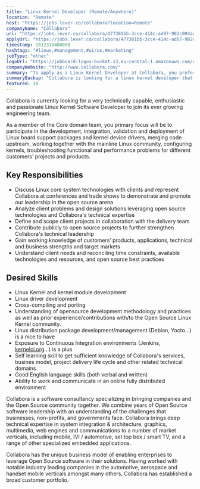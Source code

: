```yaml
---
title: "Linux Kernel Developer (Remote/Anywhere)"
location: "Remote"
host: "https://jobs.lever.co/collabora?location=Remote"
companyName: "Collabora"
url: "https://jobs.lever.co/collabora/477381bb-3cce-414c-ad07-982c004ac5ba"
applyUrl: "https://jobs.lever.co/collabora/477381bb-3cce-414c-ad07-982c004ac5ba/apply"
timestamp: 1612310400000
hashtags: "#linux,#management,#ui/ux,#marketing"
jobType: "other"
logoUrl: "https://jobboard-logos-bucket.s3.eu-central-1.amazonaws.com/collabora"
companyWebsite: "http://www.collabora.com/"
summary: "To apply as a Linux Kernel Developer at Collabora, you preferably need to have some knowledge of: #linux, #marketing, #ui/ux."
summaryBackup: "Collabora is looking for a linux kernel developer that has experience in: #linux, #marketing, #ui/ux."
featured: 18
---
```


Collabora is currently looking for a very technically capable, enthusiastic and passionate Linux Kernel Software Developer to join its ever growing engineering team.

As a member of the Core domain team, you primary focus will be to participate in the development, integration, validation and deployment of Linux board support packages and kernel device drivers, merging code upstream, working together with the mainline Linux community, configuring kernels, troubleshooting functional and performance problems for different customers’ projects and products.

## Key Responsibilities

*   Discuss Linux core system technologies with clients and represent Collabora at conferences and trade shows to demonstrate and promote our leadership in the open source arena
*   Analyze client problems and design solutions leveraging open source technologies and Collabora's technical expertise
*   Define and scope client projects in collaboration with the delivery team
*   Contribute publicly to open source projects to further strengthen Collabora's technical leadership
*   Gain working knowledge of customers’ products, applications, technical and business strengths and target markets
*   Understand client needs and reconciling time constraints, available technologies and resources, and open source best practices

## Desired Skills

*   Linux Kernel and kernel module development
*   Linux driver development
*   Cross-compiling and porting
*   Understanding of opensource development methodology and practices as well as prior experience/contributions with/to the Open Source Linux Kernel community.
*   Linux distribution package development/management (Debian, Yocto...) is a nice to have
*   Exposure to Continuous Integration environments (Jenkins, [kernelci.org](http://kernelci.org)...) is a plus
*   Self learning skill to get sufficient knowledge of Collabora's services, busines model, project delivery life cycle and other related technical domains
*   Good English language skills (both verbal and written)
*   Ability to work and communicate in an online fully distributed environment

Collabora is a software consultancy specializing in bringing companies and the Open Source community together. We combine years of Open Source software leadership with an understanding of the challenges that businesses, non-profits, and governments face. Collabora brings deep technical expertise in system integration & architecture, graphics, multimedia, web engines and communications to a number of market verticals, including mobile, IVI / automotive, set top box / smart TV, and a range of other specialized embedded applications.

Collabora has the unique business model of enabling enterprises to leverage Open Source software in their solutions. Having worked with notable industry leading companies in the automotive, aerospace and handset mobile verticals amongst many others, Collabora has established a broad customer portfolio.

